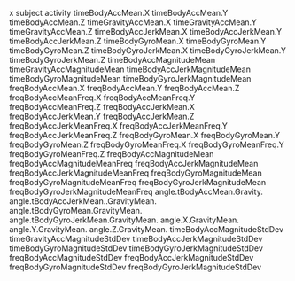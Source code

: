 x
subject
activity
timeBodyAccMean.X
timeBodyAccMean.Y
timeBodyAccMean.Z
timeGravityAccMean.X
timeGravityAccMean.Y
timeGravityAccMean.Z
timeBodyAccJerkMean.X
timeBodyAccJerkMean.Y
timeBodyAccJerkMean.Z
timeBodyGyroMean.X
timeBodyGyroMean.Y
timeBodyGyroMean.Z
timeBodyGyroJerkMean.X
timeBodyGyroJerkMean.Y
timeBodyGyroJerkMean.Z
timeBodyAccMagnitudeMean
timeGravityAccMagnitudeMean
timeBodyAccJerkMagnitudeMean
timeBodyGyroMagnitudeMean
timeBodyGyroJerkMagnitudeMean
freqBodyAccMean.X
freqBodyAccMean.Y
freqBodyAccMean.Z
freqBodyAccMeanFreq.X
freqBodyAccMeanFreq.Y
freqBodyAccMeanFreq.Z
freqBodyAccJerkMean.X
freqBodyAccJerkMean.Y
freqBodyAccJerkMean.Z
freqBodyAccJerkMeanFreq.X
freqBodyAccJerkMeanFreq.Y
freqBodyAccJerkMeanFreq.Z
freqBodyGyroMean.X
freqBodyGyroMean.Y
freqBodyGyroMean.Z
freqBodyGyroMeanFreq.X
freqBodyGyroMeanFreq.Y
freqBodyGyroMeanFreq.Z
freqBodyAccMagnitudeMean
freqBodyAccMagnitudeMeanFreq
freqBodyAccJerkMagnitudeMean
freqBodyAccJerkMagnitudeMeanFreq
freqBodyGyroMagnitudeMean
freqBodyGyroMagnitudeMeanFreq
freqBodyGyroJerkMagnitudeMean
freqBodyGyroJerkMagnitudeMeanFreq
angle.tBodyAccMean.Gravity.
angle.tBodyAccJerkMean..GravityMean.
angle.tBodyGyroMean.GravityMean.
angle.tBodyGyroJerkMean.GravityMean.
angle.X.GravityMean.
angle.Y.GravityMean.
angle.Z.GravityMean.
timeBodyAccMagnitudeStdDev
timeGravityAccMagnitudeStdDev
timeBodyAccJerkMagnitudeStdDev
timeBodyGyroMagnitudeStdDev
timeBodyGyroJerkMagnitudeStdDev
freqBodyAccMagnitudeStdDev
freqBodyAccJerkMagnitudeStdDev
freqBodyGyroMagnitudeStdDev
freqBodyGyroJerkMagnitudeStdDev
